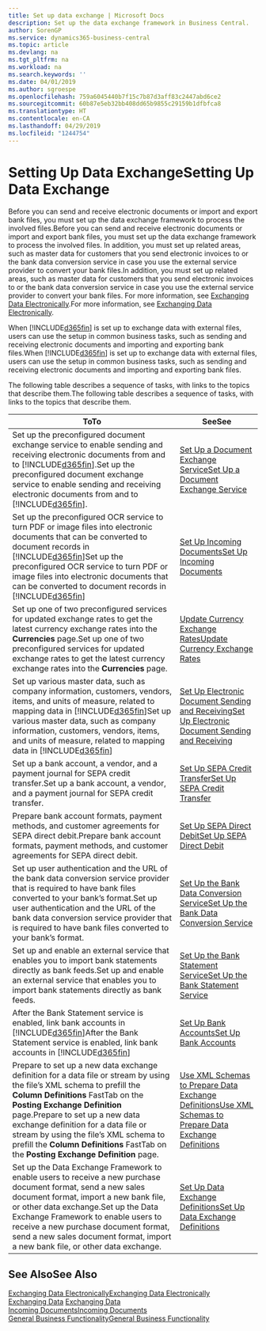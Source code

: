 ```yaml
---
title: Set up data exchange | Microsoft Docs
description: Set up the data exchange framework in Business Central.
author: SorenGP
ms.service: dynamics365-business-central
ms.topic: article
ms.devlang: na
ms.tgt_pltfrm: na
ms.workload: na
ms.search.keywords: ''
ms.date: 04/01/2019
ms.author: sgroespe
ms.openlocfilehash: 759a6045440b7f15c7b87d3aff83c2447abd6ce2
ms.sourcegitcommit: 60b87e5eb32bb408dd65b9855c29159b1dfbfca8
ms.translationtype: HT
ms.contentlocale: en-CA
ms.lasthandoff: 04/29/2019
ms.locfileid: "1244754"
---
```

# <a name="setting-up-data-exchange"></a><span data-ttu-id="d3b61-103">Setting Up Data Exchange</span><span class="sxs-lookup"><span data-stu-id="d3b61-103">Setting Up Data Exchange</span></span>
<span data-ttu-id="d3b61-104">Before you can send and receive electronic documents or import and export bank files, you must set up the data exchange framework to process the involved files.</span><span class="sxs-lookup"><span data-stu-id="d3b61-104">Before you can send and receive electronic documents or import and export bank files, you must set up the data exchange framework to process the involved files.</span></span> <span data-ttu-id="d3b61-105">In addition, you must set up related areas, such as master data for customers that you send electronic invoices to or the bank data conversion service in case you use the external service provider to convert your bank files.</span><span class="sxs-lookup"><span data-stu-id="d3b61-105">In addition, you must set up related areas, such as master data for customers that you send electronic invoices to or the bank data conversion service in case you use the external service provider to convert your bank files.</span></span> <span data-ttu-id="d3b61-106">For more information, see [Exchanging Data Electronically](across-data-exchange.md).</span><span class="sxs-lookup"><span data-stu-id="d3b61-106">For more information, see [Exchanging Data Electronically](across-data-exchange.md).</span></span>  

 <span data-ttu-id="d3b61-107">When [!INCLUDE[d365fin](includes/d365fin_md.md)] is set up to exchange data with external files, users can use the setup in common business tasks, such as sending and receiving electronic documents and importing and exporting bank files.</span><span class="sxs-lookup"><span data-stu-id="d3b61-107">When [!INCLUDE[d365fin](includes/d365fin_md.md)] is set up to exchange data with external files, users can use the setup in common business tasks, such as sending and receiving electronic documents and importing and exporting bank files.</span></span>  

 <span data-ttu-id="d3b61-108">The following table describes a sequence of tasks, with links to the topics that describe them.</span><span class="sxs-lookup"><span data-stu-id="d3b61-108">The following table describes a sequence of tasks, with links to the topics that describe them.</span></span>  

|<span data-ttu-id="d3b61-109">**To**</span><span class="sxs-lookup"><span data-stu-id="d3b61-109">**To**</span></span>|<span data-ttu-id="d3b61-110">**See**</span><span class="sxs-lookup"><span data-stu-id="d3b61-110">**See**</span></span>|  
|------------|-------------|  
|<span data-ttu-id="d3b61-111">Set up the preconfigured document exchange service to enable sending and receiving electronic documents from and to [!INCLUDE[d365fin](includes/d365fin_md.md)].</span><span class="sxs-lookup"><span data-stu-id="d3b61-111">Set up the preconfigured document exchange service to enable sending and receiving electronic documents from and to [!INCLUDE[d365fin](includes/d365fin_md.md)].</span></span>|[<span data-ttu-id="d3b61-112">Set Up a Document Exchange Service</span><span class="sxs-lookup"><span data-stu-id="d3b61-112">Set Up a Document Exchange Service</span></span>](across-how-to-set-up-a-document-exchange-service.md)|  
|<span data-ttu-id="d3b61-113">Set up the preconfigured OCR service to turn PDF or image files into electronic documents that can be converted to document records in [!INCLUDE[d365fin](includes/d365fin_md.md)]</span><span class="sxs-lookup"><span data-stu-id="d3b61-113">Set up the preconfigured OCR service to turn PDF or image files into electronic documents that can be converted to document records in [!INCLUDE[d365fin](includes/d365fin_md.md)]</span></span>|[<span data-ttu-id="d3b61-114">Set Up Incoming Documents</span><span class="sxs-lookup"><span data-stu-id="d3b61-114">Set Up Incoming Documents</span></span>](across-how-setup-income-documents.md)|  
|<span data-ttu-id="d3b61-115">Set up one of two preconfigured services for updated exchange rates to get the latest currency exchange rates into the **Currencies** page.</span><span class="sxs-lookup"><span data-stu-id="d3b61-115">Set up one of two preconfigured services for updated exchange rates to get the latest currency exchange rates into the **Currencies** page.</span></span>|[<span data-ttu-id="d3b61-116">Update Currency Exchange Rates</span><span class="sxs-lookup"><span data-stu-id="d3b61-116">Update Currency Exchange Rates</span></span>](finance-how-update-currencies.md)|  
|<span data-ttu-id="d3b61-117">Set up various master data, such as company information, customers, vendors, items, and units of measure, related to mapping data in [!INCLUDE[d365fin](includes/d365fin_md.md)]</span><span class="sxs-lookup"><span data-stu-id="d3b61-117">Set up various master data, such as company information, customers, vendors, items, and units of measure, related to mapping data in [!INCLUDE[d365fin](includes/d365fin_md.md)]</span></span>|[<span data-ttu-id="d3b61-118">Set Up Electronic Document Sending and Receiving</span><span class="sxs-lookup"><span data-stu-id="d3b61-118">Set Up Electronic Document Sending and Receiving</span></span>](across-how-to-set-up-electronic-document-sending-and-receiving.md)|  
|<span data-ttu-id="d3b61-119">Set up a bank account, a vendor, and a payment journal for SEPA credit transfer.</span><span class="sxs-lookup"><span data-stu-id="d3b61-119">Set up a bank account, a vendor, and a payment journal for SEPA credit transfer.</span></span>|[<span data-ttu-id="d3b61-120">Set Up SEPA Credit Transfer</span><span class="sxs-lookup"><span data-stu-id="d3b61-120">Set Up SEPA Credit Transfer</span></span>](finance-how-to-set-up-sepa-credit-transfer.md)|  
|<span data-ttu-id="d3b61-121">Prepare bank account formats, payment methods, and customer agreements for SEPA direct debit.</span><span class="sxs-lookup"><span data-stu-id="d3b61-121">Prepare bank account formats, payment methods, and customer agreements for SEPA direct debit.</span></span>|[<span data-ttu-id="d3b61-122">Set Up SEPA Direct Debit</span><span class="sxs-lookup"><span data-stu-id="d3b61-122">Set Up SEPA Direct Debit</span></span>](finance-how-to-set-up-sepa-direct-debit.md)|  
|<span data-ttu-id="d3b61-123">Set up user authentication and the URL of the bank data conversion service provider that is required to have bank files converted to your bank’s format.</span><span class="sxs-lookup"><span data-stu-id="d3b61-123">Set up user authentication and the URL of the bank data conversion service provider that is required to have bank files converted to your bank’s format.</span></span>|[<span data-ttu-id="d3b61-124">Set Up the Bank Data Conversion Service</span><span class="sxs-lookup"><span data-stu-id="d3b61-124">Set Up the Bank Data Conversion Service</span></span>](bank-how-setup-bank-data-conversion-service.md)|  
|<span data-ttu-id="d3b61-125">Set up and enable an external service that enables you to import bank statements directly as bank feeds.</span><span class="sxs-lookup"><span data-stu-id="d3b61-125">Set up and enable an external service that enables you to import bank statements directly as bank feeds.</span></span>|[<span data-ttu-id="d3b61-126">Set Up the Bank Statement Service</span><span class="sxs-lookup"><span data-stu-id="d3b61-126">Set Up the Bank Statement Service</span></span>](bank-how-setup-bank-statement-service.md)|  
|<span data-ttu-id="d3b61-127">After the Bank Statement service is enabled, link bank accounts in [!INCLUDE[d365fin](includes/d365fin_md.md)]</span><span class="sxs-lookup"><span data-stu-id="d3b61-127">After the Bank Statement service is enabled, link bank accounts in [!INCLUDE[d365fin](includes/d365fin_md.md)]</span></span>|[<span data-ttu-id="d3b61-128">Set Up Bank Accounts</span><span class="sxs-lookup"><span data-stu-id="d3b61-128">Set Up Bank Accounts</span></span>](bank-how-setup-bank-accounts.md)|  
|<span data-ttu-id="d3b61-129">Prepare to set up a new data exchange definition for a data file or stream by using the file’s XML schema to prefill the **Column Definitions** FastTab on the **Posting Exchange Definition** page.</span><span class="sxs-lookup"><span data-stu-id="d3b61-129">Prepare to set up a new data exchange definition for a data file or stream by using the file’s XML schema to prefill the **Column Definitions** FastTab on the **Posting Exchange Definition** page.</span></span>|[<span data-ttu-id="d3b61-130">Use XML Schemas to Prepare Data Exchange Definitions</span><span class="sxs-lookup"><span data-stu-id="d3b61-130">Use XML Schemas to Prepare Data Exchange Definitions</span></span>](across-how-to-use-xml-schemas-to-prepare-data-exchange-definitions.md)|  
|<span data-ttu-id="d3b61-131">Set up the Data Exchange Framework to enable users to receive a new purchase document format, send a new sales document format, import a new bank file, or other data exchange.</span><span class="sxs-lookup"><span data-stu-id="d3b61-131">Set up the Data Exchange Framework to enable users to receive a new purchase document format, send a new sales document format, import a new bank file, or other data exchange.</span></span>|[<span data-ttu-id="d3b61-132">Set Up Data Exchange Definitions</span><span class="sxs-lookup"><span data-stu-id="d3b61-132">Set Up Data Exchange Definitions</span></span>](across-how-to-set-up-data-exchange-definitions.md)|  

## <a name="see-also"></a><span data-ttu-id="d3b61-133">See Also</span><span class="sxs-lookup"><span data-stu-id="d3b61-133">See Also</span></span>  
[<span data-ttu-id="d3b61-134">Exchanging Data Electronically</span><span class="sxs-lookup"><span data-stu-id="d3b61-134">Exchanging Data Electronically</span></span>](across-data-exchange.md)  
<span data-ttu-id="d3b61-135">[Exchanging Data](across-exchange-data.md) </span><span class="sxs-lookup"><span data-stu-id="d3b61-135">[Exchanging Data](across-exchange-data.md) </span></span>  
[<span data-ttu-id="d3b61-136">Incoming Documents</span><span class="sxs-lookup"><span data-stu-id="d3b61-136">Incoming Documents</span></span>](across-income-documents.md)  
[<span data-ttu-id="d3b61-137">General Business Functionality</span><span class="sxs-lookup"><span data-stu-id="d3b61-137">General Business Functionality</span></span>](ui-across-business-areas.md)  
